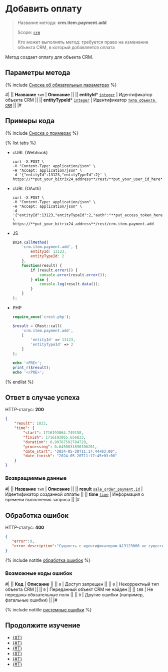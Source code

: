 # Добавить оплату

> Название метода: **crm.item.payment.add**
>
> Scope: [`crm`](../../../scopes/permissions.md)
>
> Кто может выполнять метод: требуется право на изменение объекта CRM, в который добавляется оплата

Метод создает оплату для объекта CRM.

## Параметры метода

{% include [Сноска об обязательных параметрах](../../../../_includes/required.md) %}

#|
|| **Название**
`тип` | **Описание** ||
|| **entityId***
[`integer`](../../../../api-reference/data-types.md) | Идентификатор объекта CRM ||
|| **entityTypeId***
[`integer`](../../../../api-reference/data-types.md) | Идентификатор [`типа объекта CRM`](../../data-types.md#object_type) ||
|#

## Примеры кода

{% include [Сноска о примерах](../../../../_includes/examples.md) %}

{% list tabs %}

- cURL (Webhook)

    ```http
    curl -X POST \
    -H "Content-Type: application/json" \
    -H "Accept: application/json" \
    -d '{"entityId":13123,"entityTypeId":2}' \
    https://**put_your_bitrix24_address**/rest/**put_your_user_id_here**/**put_your_webhook_here**/crm.item.payment.add
    ```

- cURL (OAuth) 

    ```http
    curl -X POST \
    -H "Content-Type: application/json" \
    -H "Accept: application/json" \
    -d '{"entityId":13123,"entityTypeId":2,"auth":"**put_access_token_here**"}' \
    https://**put_your_bitrix24_address**/rest/crm.item.payment.add
    ```

- JS

    ```js
    BX24.callMethod(
        'crm.item.payment.add', {
            entityId: 13123,
            entityTypeId: 2
        },
        function(result) {
            if (result.error()) {
                console.error(result.error());
            } else {
                console.log(result.data());
            }
        }
    );
    ```

- PHP

    ```php
    require_once('crest.php');

    $result = CRest::call(
        'crm.item.payment.add',
        [
            'entityId' => 13123,
            'entityTypeId' => 2
        ]
    );

    echo '<PRE>';
    print_r($result);
    echo '</PRE>';
    ```

{% endlist %}

## Ответ в случае успеха

HTTP-статус: **200**

```json
{
    "result": 1033,
    "time": {
        "start": 1716193064.749158,
        "finish": 1716193065.656833,
        "duration": 0.90767502784729,
        "processing": 0.6450831890106201,
        "date_start": "2024-05-20T11:17:44+03:00",
        "date_finish": "2024-05-20T11:17:45+03:00"
    }
}
```

### Возвращаемые данные

#|
|| **Название**
`тип` | **Описание** ||
|| **result**
[`sale_order_payment.id`](../../../sale/data-types.md#sale_order_payment) | Идентификатор созданной оплаты ||
|| **time**
[`time`](../../../../api-reference/data-types.md) | Информация о времени выполнения запроса ||
|#

## Обработка ошибок

HTTP-статус: **400**

```json
{
   "error":0,
   "error_description":"Сущность с идентификатором №13123000 не существует"
}
```

{% include notitle [обработка ошибок](../../../../_includes/error-info.md) %}

### Возможные коды ошибок

#|
|| **Код** | **Описание** ||
|| `0` | Доступ запрещен ||
|| `0` | Некорректный тип объекта CRM  ||
|| `0` | Переданный объект CRM не найден ||
|| `100` | Не переданы обязательные поля ||
|| `0` | Другие ошибки (например, фатальные ошибки) ||
|#

{% include notitle [системные ошибки](../../../../_includes/system-errors.md) %}

## Продолжите изучение

- [{#T}](./crm-item-payment-delete.md)
- [{#T}](./crm-item-payment-get.md)
- [{#T}](./crm-item-payment-list.md)
- [{#T}](./crm-item-payment-pay.md)
- [{#T}](./crm-item-payment-unpay.md)
- [{#T}](./crm-item-payment-update.md)